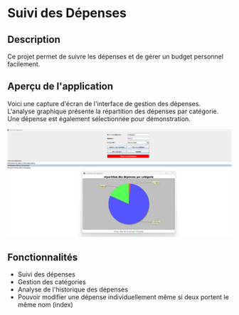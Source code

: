 # Suivi des Dépenses

## Description
Ce projet permet de suivre les dépenses et de gérer un budget personnel facilement.

## Aperçu de l'application
Voici une capture d'écran de l'interface de gestion des dépenses.  
L'analyse graphique présente la répartition des dépenses par catégorie. Une dépense est également sélectionnée pour démonstration.

![Aperçu de l'application](./assets/suivi-depenses-graphique.png)

## Fonctionnalités
- Suivi des dépenses
- Gestion des catégories
- Analyse de l'historique des dépenses
- Pouvoir modifier une dépense individuellement même si deux portent le même nom (index)

